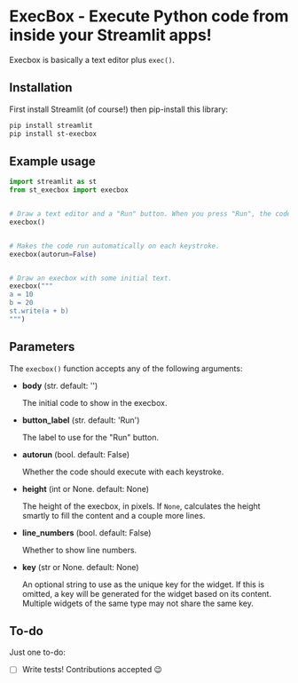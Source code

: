 # ExecBox - Execute Python code from inside your Streamlit apps!

Execbox is basically a text editor plus `exec()`.


## Installation

First install Streamlit (of course!) then pip-install this library:

```bash
pip install streamlit
pip install st-execbox
```


## Example usage

```python
import streamlit as st
from st_execbox import execbox


# Draw a text editor and a "Run" button. When you press "Run", the code in the editor executes!
execbox()


# Makes the code run automatically on each keystroke.
execbox(autorun=False)


# Draw an execbox with some initial text.
execbox("""
a = 10
b = 20
st.write(a + b)
""")

```


## Parameters

The `execbox()` function accepts any of the following arguments:

- **body** (str. default: '')

    The initial code to show in the execbox.

- **button_label** (str. default: 'Run')

    The label to use for the "Run" button.

- **autorun** (bool. default: False)

    Whether the code should execute with each keystroke.

- **height** (int or None. default: None)

    The height of the execbox, in pixels. If `None`, calculates the height smartly to fill the
    content and a couple more lines.

- **line_numbers** (bool. default: False)

    Whether to show line numbers.

- **key** (str or None. default: None)

    An optional string to use as the unique key for the widget. If this is omitted, a key will
    be generated for the widget based on its content. Multiple widgets of the same type may not
    share the same key.

## To-do

Just one to-do:

- [ ] Write tests! Contributions accepted :wink:
